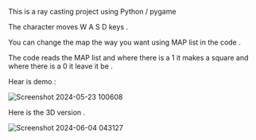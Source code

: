 This is a ray casting project using Python / pygame

The character moves W A S D keys .

You can change the map the way you want using MAP list in the code .

The code reads the MAP list and where there is a  1  it makes a square and where there is a  0  it leave it be .


Hear is demo :


![Screenshot 2024-05-23 100608](https://github.com/AlirezaSaadatmand/Ray-Casting/assets/157215281/ab302ae5-1742-4d6a-b2ea-589fc80f4036)



Here is the 3D version .

![Screenshot 2024-06-04 043127](https://github.com/AlirezaSaadatmand/Ray-Casting/assets/157215281/df09ccc8-89e2-46ac-87c1-dc385b60da0a)
